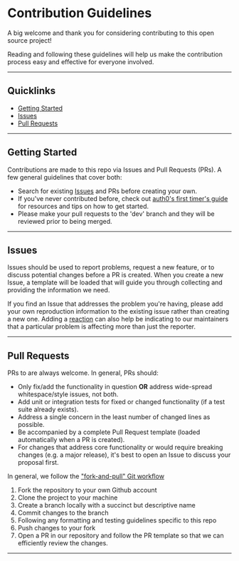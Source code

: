 # Contribution Guidelines 

A big welcome and thank you for considering contributing to this open source project! 

Reading and following these guidelines will help us make the contribution process easy and effective for everyone involved. 

---

## Quicklinks

  - [Getting Started](#getting-started)
  - [Issues](#issues)
  - [Pull Requests](#pull-requests)

---

## Getting Started

Contributions are made to this repo via Issues and Pull Requests (PRs). A few general guidelines that cover both:

- Search for existing [Issues](https://github.com/monuelo/i-just-want-to-play-tetris/issues) and PRs before creating your own.
- If you've never contributed before, check out [ auth0's first timer's guide ](https://auth0.com/blog/a-first-timers-guide-to-an-open-source-project/) for resources and tips on how to get started.
- Please make your pull requests to the 'dev' branch and they will be reviewed prior to being merged.

---

## Issues

Issues should be used to report problems, request a new feature, or to discuss potential changes before a PR is created. When you create a new Issue, a template will be loaded that will guide you through collecting and providing the information we need.

If you find an Issue that addresses the problem you're having, please add your own reproduction information to the existing issue rather than creating a new one. Adding a [reaction](https://github.blog/2016-03-10-add-reactions-to-pull-requests-issues-and-comments/) can also help be indicating to our maintainers that a particular problem is affecting more than just the reporter.

---

## Pull Requests

PRs to are always welcome. In general, PRs should:

- Only fix/add the functionality in question **OR** address wide-spread whitespace/style issues, not both.
- Add unit or integration tests for fixed or changed functionality (if a test suite already exists).
- Address a single concern in the least number of changed lines as possible.
- Be accompanied by a complete Pull Request template (loaded automatically when a PR is created).
- For changes that address core functionality or would require breaking changes (e.g. a major release), it's best to open an Issue to discuss your proposal first.

In general, we follow the ["fork-and-pull" Git workflow](https://github.com/susam/gitpr)

1. Fork the repository to your own Github account
2. Clone the project to your machine
3. Create a branch locally with a succinct but descriptive name
4. Commit changes to the branch
5. Following any formatting and testing guidelines specific to this repo
6. Push changes to your fork
7. Open a PR in our repository and follow the PR template so that we can efficiently review the changes.

---

